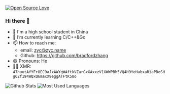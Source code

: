 [![Open Source Love](https://badges.frapsoft.com/os/v2/open-source.svg?v=103)](https://github.com/ellerbrock/open-source-badges/)
### Hi there 👋

<!--
**bradfordzhang/bradfordzhang** is a ✨ _special_ ✨ repository because its `README.md` (this file) appears on your GitHub profile.

Here are some ideas to get you started:

- 🔭 I’m currently working on ...
- 🌱 I’m currently learning ...
- 👯 I’m looking to collaborate on ...
- 🤔 I’m looking for help with ...
- 💬 Ask me about ...
- 📫 How to reach me: ...
- 😄 Pronouns: ...
- ⚡ Fun fact: ...
-->
 - 🔭 I'm a high school student in China
 - 🌱 I’m currently learning C/C++&Go
 - 📫 How to reach me: 
    - email: zyc@zyc.name
    - Github: https://github.com/bradfordzhang
 - 😄 Pronouns: He
 - 🙏🏻 XMR: `47huutAfYFr8EC9aJxAWYgWAftkVZarGxXAxxzV1XWWPBh5VQ4H9YeHabxaRiaPDoSHg62f194WQxQ6maxX9eggATFtK58o`

![Github Stats](https://github-readme-stats.vercel.app/api?username=bradfordzhang&show_icons=true&theme=radical&count_private=true)
![Most Used Languages](https://github-readme-stats.vercel.app/api/top-langs/?username=bradfordzhang&theme=radical&layout=compact&count_private=true)
